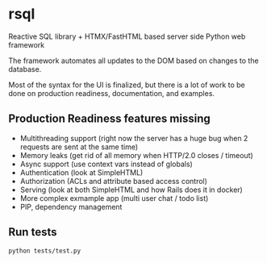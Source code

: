 # rsql
 Reactive SQL library + HTMX/FastHTML based server side Python web framework

 The framework automates all updates to the DOM based on changes to the database.

 Most of the syntax for the UI is finalized, but there is a lot of work to be done on
 production readiness, documentation, and examples.

 ## Production Readiness features missing
 - Multithreading support (right now the server has a huge bug when 2 requests are sent at the same time)
 - Memory leaks (get rid of all memory when HTTP/2.0 closes / timeout)
 - Async support (use context vars instead of globals)
 - Authentication (look at SimpleHTML)
 - Authorization (ACLs and attribute based access control)
- Serving (look at both SimpleHTML and how Rails does it in docker)
- More complex exmample app (multi user chat / todo list)
- PIP, dependency management

## Run tests
```
python tests/test.py
```
